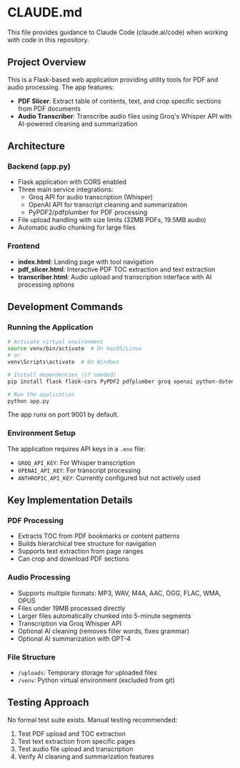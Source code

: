 # CLAUDE.md

This file provides guidance to Claude Code (claude.ai/code) when working with code in this repository.

## Project Overview

This is a Flask-based web application providing utility tools for PDF and audio processing. The app features:
- **PDF Slicer**: Extract table of contents, text, and crop specific sections from PDF documents
- **Audio Transcriber**: Transcribe audio files using Groq's Whisper API with AI-powered cleaning and summarization

## Architecture

### Backend (app.py)
- Flask application with CORS enabled
- Three main service integrations:
  - Groq API for audio transcription (Whisper)
  - OpenAI API for transcript cleaning and summarization
  - PyPDF2/pdfplumber for PDF processing
- File upload handling with size limits (32MB PDFs, 19.5MB audio)
- Automatic audio chunking for large files

### Frontend
- **index.html**: Landing page with tool navigation
- **pdf_slicer.html**: Interactive PDF TOC extraction and text extraction
- **transcriber.html**: Audio upload and transcription interface with AI processing options

## Development Commands

### Running the Application
```bash
# Activate virtual environment
source venv/bin/activate  # On macOS/Linux
# or
venv\Scripts\activate  # On Windows

# Install dependencies (if needed)
pip install flask flask-cors PyPDF2 pdfplumber groq openai python-dotenv pydub

# Run the application
python app.py
```
The app runs on port 9001 by default.

### Environment Setup
The application requires API keys in a `.env` file:
- `GROQ_API_KEY`: For Whisper transcription
- `OPENAI_API_KEY`: For transcript processing
- `ANTHROPIC_API_KEY`: Currently configured but not actively used

## Key Implementation Details

### PDF Processing
- Extracts TOC from PDF bookmarks or content patterns
- Builds hierarchical tree structure for navigation
- Supports text extraction from page ranges
- Can crop and download PDF sections

### Audio Processing
- Supports multiple formats: MP3, WAV, M4A, AAC, OGG, FLAC, WMA, OPUS
- Files under 19MB processed directly
- Larger files automatically chunked into 5-minute segments
- Transcription via Groq Whisper API
- Optional AI cleaning (removes filler words, fixes grammar)
- Optional AI summarization with GPT-4

### File Structure
- `/uploads`: Temporary storage for uploaded files
- `/venv`: Python virtual environment (excluded from git)

## Testing Approach
No formal test suite exists. Manual testing recommended:
1. Test PDF upload and TOC extraction
2. Test text extraction from specific pages
3. Test audio file upload and transcription
4. Verify AI cleaning and summarization features